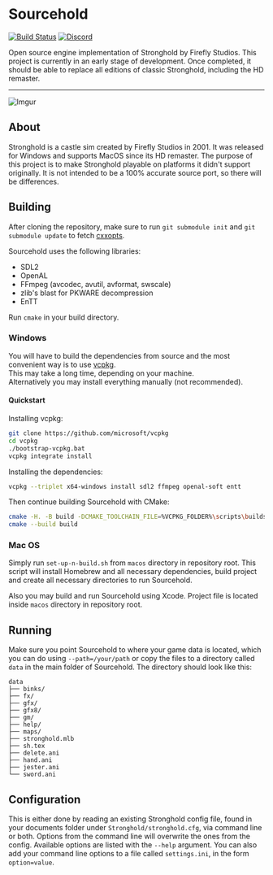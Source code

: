 # Sourcehold
[![Build Status](https://github.com/sourcehold/Sourcehold/actions/workflows/sourcehold.yml/badge.svg?event=push)](https://github.com/sourcehold/Sourcehold/actions/workflows/sourcehold.yml)
[![Discord](https://img.shields.io/discord/566293677329219595.svg?color=7389D8&label=%20&logo=discord&logoColor=ffffff)](https://discord.gg/dzdBuNy)

Open source engine implementation of Stronghold by Firefly Studios. This project is currently in an early stage of development. Once completed, it should be able to replace all editions of classic Stronghold, including the HD remaster.

---

![Imgur](https://i.imgur.com/rkk3kAt.png)

## About
Stronghold is a castle sim created by Firefly Studios in 2001. It was released for Windows and supports MacOS since
its HD remaster.
The purpose of this project is to make Stronghold playable on platforms it didn't support originally. It is not intended to be a 100% accurate source port, so there will be differences.

## Building
After cloning the repository, make sure to run `git submodule init` and `git submodule update` to fetch [cxxopts](https://github.com/jarro2783/cxxopts). 

Sourcehold uses the following libraries:
*   SDL2
*   OpenAL
*   FFmpeg (avcodec, avutil, avformat, swscale)
*   zlib's blast for PKWARE decompression
*   EnTT

Run `cmake` in your build directory.

### Windows

You will have to build the dependencies from source and the most convenient way is to use [vcpkg](https://docs.microsoft.com/en-us/cpp/build/vcpkg?view=msvc-160).  
This may take a long time, depending on your machine.  
Alternatively you may install everything manually (not recommended).

#### Quickstart

Installing vcpkg:
```bash
git clone https://github.com/microsoft/vcpkg
cd vcpkg
./bootstrap-vcpkg.bat
vcpkg integrate install
```
Installing the dependencies:
```bash
vcpkg --triplet x64-windows install sdl2 ffmpeg openal-soft entt
```
Then continue building Sourcehold with CMake:
```bash
cmake -H. -B build -DCMAKE_TOOLCHAIN_FILE=%VCPKG_FOLDER%\scripts\buildsystems\vcpkg.cmake
cmake --build build
```
### Mac OS
Simply run `set-up-n-build.sh` from `macos` directory in repository root. This script will install Homebrew and all necessary dependencies, build project and create all necessary directories to run Sourcehold.

Also you may build and run Sourcehold using Xcode. Project file is located inside `macos` directory in repository root.

## Running
Make sure you point Sourcehold to where your game data is located, which you can do using `--path=/your/path` or copy
the files to a directory called `data` in the main folder of Sourcehold. The directory should look like this:

```
data
├── binks/
├── fx/
├── gfx/
├── gfx8/
├── gm/
├── help/
├── maps/
├── stronghold.mlb
├── sh.tex
├── delete.ani
├── hand.ani
├── jester.ani
└── sword.ani
```

## Configuration
This is either done by reading an existing Stronghold config file, found in your documents folder
under `Stronghold/stronghold.cfg`, via command line or both. Options from the command line will
overwrite the ones from the config. Available options are listed with the `--help` argument. You can also add your command line options to a file called `settings.ini`, in the form `option=value`.
